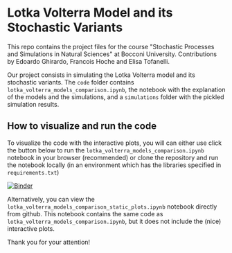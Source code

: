 # Lotka Volterra Model and its Stochastic Variants

This repo contains the project files for the course "Stochastic Processes and Simulations in Natural Sciences" at Bocconi University. Contributions by Edoardo Ghirardo, Francois Hoche and Elisa Tofanelli.

Our project consists in simulating the Lotka Volterra model and its stochastic variants. The `code` folder contains `lotka_volterra_models_comparison.ipynb`, the notebook with the explanation of the models and the simulations, and a `simulations` folder with the pickled simulation results.

## How to visualize and run the code

To visualize the code with the interactive plots, you will can either use click the button below to run the `lotka_volterra_models_comparison.ipynb` notebook in your browser (recommended) or clone the repository and run the notebook locally (in an environment which has the libraries specified in `requirements.txt`)

[![Binder](https://mybinder.org/badge_logo.svg)](https://mybinder.org/v2/gh/P4quitoz/stochastic-lotka-volterra/HEAD?urlpath=%2Fdoc%2Ftree%2Fcode%2Flotka_volterra_models_comparison.ipynb)

Alternatively, you can view the `lotka_volterra_models_comparison_static_plots.ipynb` notebook directly from github. This notebook contains the same code as `lotka_volterra_models_comparison.ipynb`, but it does not include the (nice) interactive plots.

Thank you for your attention!